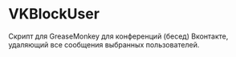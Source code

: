 # VKBlockUser

Скрипт для GreaseMonkey для конференций (бесед) Вконтакте, удаляющий все сообщения выбранных пользователей.
